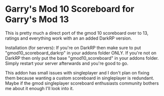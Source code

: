 # Garry's Mod 10 Scoreboard for Garry's Mod 13
This is pretty much a direct port of the gmod 10 scoreboard over to 13, ratings and everything work with an an added DarkRP version.

Installation (for servers):
If you're on DarkRP then make sure to put "gmod10_scoreboard_darkrp" in your addons folder ONLY. If you're not on DarkRP then only put the base "gmod10_scoreboard" in your addons folder. Simply restart your server afterwards and you're good to go.

This addon has small issues with singleplayer and I don't plan on fixing them because wanting a custom scoreboard in singleplayer is redundant. Maybe if the gmod singleplayer scoreboard enthusiasts community bothers me about it enough I'll look into it.
